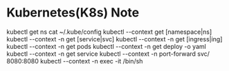 Kubernetes(K8s) Note
====================

kubectl get ns
cat ~/.kube/config
kubectl --context <k8s-context> get [namespace|ns]
kubectl --context <k8s-context> -n <namespace> get [service|svc]
kubectl --context <k8s-context> -n <namespace> get [ingress|ing]
kubectl --context <k8s-context> -n <namespace> get pods
kubectl --context <k8s-context> -n <namespace> get deploy <service> -o yaml
kubectl --context <k8s-context> -n <namespace> get service <service>
kubectl --context <k8s-context> -n <namespace> port-forward svc/<service> 8080:8080
kubectl --context <k8s-context> -n <namespace> exec -it <pod> /bin/sh
